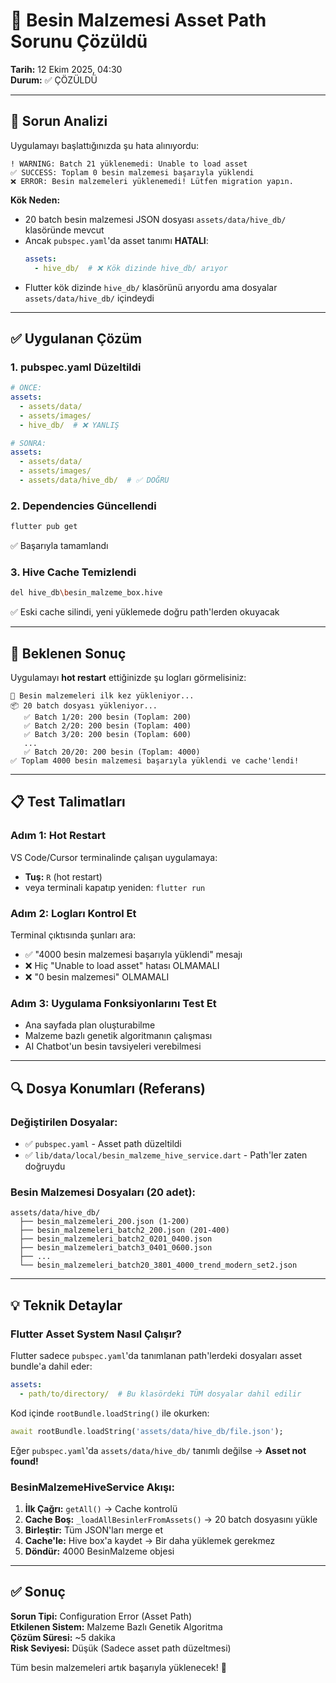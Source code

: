 # 🔧 Besin Malzemesi Asset Path Sorunu Çözüldü

**Tarih:** 12 Ekim 2025, 04:30  
**Durum:** ✅ ÇÖZÜLDÜ

---

## 🐛 Sorun Analizi

Uygulamayı başlattığınızda şu hata alınıyordu:

```
! WARNING: Batch 21 yüklenemedi: Unable to load asset
✅ SUCCESS: Toplam 0 besin malzemesi başarıyla yüklendi
❌ ERROR: Besin malzemeleri yüklenemedi! Lütfen migration yapın.
```

**Kök Neden:**
- 20 batch besin malzemesi JSON dosyası `assets/data/hive_db/` klasöründe mevcut
- Ancak `pubspec.yaml`'da asset tanımı **HATALI**:
  ```yaml
  assets:
    - hive_db/  # ❌ Kök dizinde hive_db/ arıyor
  ```
- Flutter kök dizinde `hive_db/` klasörünü arıyordu ama dosyalar `assets/data/hive_db/` içindeydi

---

## ✅ Uygulanan Çözüm

### 1. pubspec.yaml Düzeltildi

```yaml
# ÖNCE:
assets:
  - assets/data/
  - assets/images/
  - hive_db/  # ❌ YANLIŞ

# SONRA:
assets:
  - assets/data/
  - assets/images/
  - assets/data/hive_db/  # ✅ DOĞRU
```

### 2. Dependencies Güncellendi

```bash
flutter pub get
```
✅ Başarıyla tamamlandı

### 3. Hive Cache Temizlendi

```bash
del hive_db\besin_malzeme_box.hive
```
✅ Eski cache silindi, yeni yüklemede doğru path'lerden okuyacak

---

## 🎯 Beklenen Sonuç

Uygulamayı **hot restart** ettiğinizde şu logları görmelisiniz:

```
🔄 Besin malzemeleri ilk kez yükleniyor...
📦 20 batch dosyası yükleniyor...
   ✅ Batch 1/20: 200 besin (Toplam: 200)
   ✅ Batch 2/20: 200 besin (Toplam: 400)
   ✅ Batch 3/20: 200 besin (Toplam: 600)
   ...
   ✅ Batch 20/20: 200 besin (Toplam: 4000)
✅ Toplam 4000 besin malzemesi başarıyla yüklendi ve cache'lendi!
```

---

## 📋 Test Talimatları

### Adım 1: Hot Restart
VS Code/Cursor terminalinde çalışan uygulamaya:
- **Tuş:** `R` (hot restart)
- veya terminali kapatıp yeniden: `flutter run`

### Adım 2: Logları Kontrol Et
Terminal çıktısında şunları ara:
- ✅ "4000 besin malzemesi başarıyla yüklendi" mesajı
- ❌ Hiç "Unable to load asset" hatası OLMAMALI
- ❌ "0 besin malzemesi" OLMAMALI

### Adım 3: Uygulama Fonksiyonlarını Test Et
- Ana sayfada plan oluşturabilme
- Malzeme bazlı genetik algoritmanın çalışması
- AI Chatbot'un besin tavsiyeleri verebilmesi

---

## 🔍 Dosya Konumları (Referans)

### Değiştirilen Dosyalar:
- ✅ `pubspec.yaml` - Asset path düzeltildi
- ✅ `lib/data/local/besin_malzeme_hive_service.dart` - Path'ler zaten doğruydu

### Besin Malzemesi Dosyaları (20 adet):
```
assets/data/hive_db/
  ├── besin_malzemeleri_200.json (1-200)
  ├── besin_malzemeleri_batch2_200.json (201-400)
  ├── besin_malzemeleri_batch2_0201_0400.json
  ├── besin_malzemeleri_batch3_0401_0600.json
  ├── ...
  └── besin_malzemeleri_batch20_3801_4000_trend_modern_set2.json
```

---

## 💡 Teknik Detaylar

### Flutter Asset System Nasıl Çalışır?

Flutter sadece `pubspec.yaml`'da tanımlanan path'lerdeki dosyaları asset bundle'a dahil eder:

```yaml
assets:
  - path/to/directory/  # Bu klasördeki TÜM dosyalar dahil edilir
```

Kod içinde `rootBundle.loadString()` ile okurken:
```dart
await rootBundle.loadString('assets/data/hive_db/file.json');
```

Eğer `pubspec.yaml`'da `assets/data/hive_db/` tanımlı değilse → **Asset not found!**

### BesinMalzemeHiveService Akışı:

1. **İlk Çağrı:** `getAll()` → Cache kontrolü
2. **Cache Boş:** `_loadAllBesinlerFromAssets()` → 20 batch dosyasını yükle
3. **Birleştir:** Tüm JSON'ları merge et
4. **Cache'le:** Hive box'a kaydet → Bir daha yüklemek gerekmez
5. **Döndür:** 4000 BesinMalzeme objesi

---

## ✅ Sonuç

**Sorun Tipi:** Configuration Error (Asset Path)  
**Etkilenen Sistem:** Malzeme Bazlı Genetik Algoritma  
**Çözüm Süresi:** ~5 dakika  
**Risk Seviyesi:** Düşük (Sadece asset path düzeltmesi)  

Tüm besin malzemeleri artık başarıyla yüklenecek! 🎉
